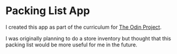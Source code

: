 # Packing List App

I created this app as part of the curriculum for [The Odin Project](https://www.theodinproject.com).

I was originally planning to do a store inventory but thought that this packing list would be more useful for me in the future.